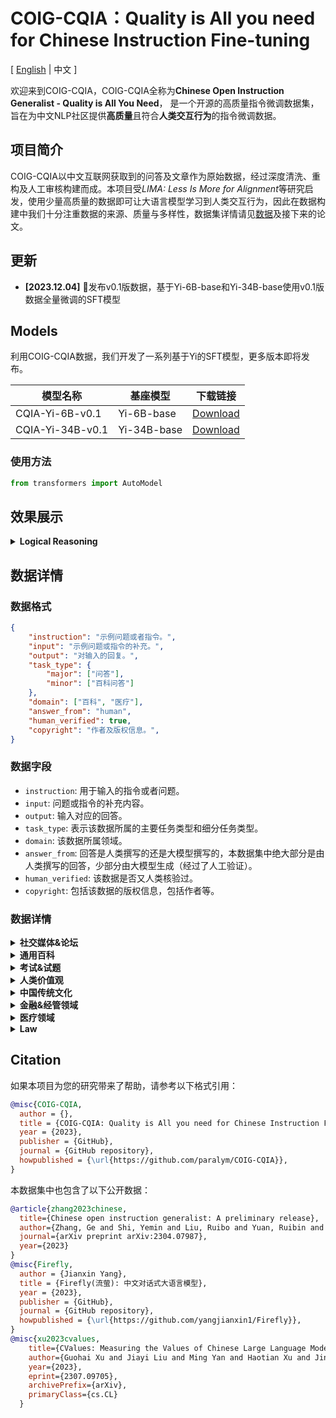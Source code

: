 # COIG-CQIA：Quality is All you need for Chinese Instruction Fine-tuning

\[ [English](README.md) | 中文 \]

欢迎来到COIG-CQIA，COIG-CQIA全称为**Chinese Open Instruction Generalist - Quality is All You Need**， 是一个开源的高质量指令微调数据集，旨在为中文NLP社区提供**高质量**且符合**人类交互行为**的指令微调数据。


## 项目简介

COIG-CQIA以中文互联网获取到的问答及文章作为原始数据，经过深度清洗、重构及人工审核构建而成。本项目受*LIMA: Less Is More for Alignment*等研究启发，使用少量高质量的数据即可让大语言模型学习到人类交互行为，因此在数据构建中我们十分注重数据的来源、质量与多样性，数据集详情请见[数据](#数据详情)及接下来的论文。

## 更新

- **[2023.12.04]** 🎉发布v0.1版数据，基于Yi-6B-base和Yi-34B-base使用v0.1版数据全量微调的SFT模型

## Models

利用COIG-CQIA数据，我们开发了一系列基于Yi的SFT模型，更多版本即将发布。

| 模型名称 | 基座模型 | 下载链接 |
| --- | --- | --- |
| CQIA-Yi-6B-v0.1 | Yi-6B-base | [Download](#) |
| CQIA-Yi-34B-v0.1 | Yi-34B-base | [Download](#) |

### 使用方法

```python
from transformers import AutoModel
```

## 效果展示

<details>
<summary><b>Logical Reasoning</b></summary>
<p>

> Input: 

> Response: 

</p>
</details>

## 数据详情

### 数据格式

```json
{
    "instruction": "示例问题或者指令。",
    "input": "示例问题或指令的补充。",
    "output": "对输入的回复。",
    "task_type": {
        "major": ["问答"],
        "minor": ["百科问答"]
    },
    "domain": ["百科", "医疗"],
    "answer_from": "human",
    "human_verified": true,
    "copyright": "作者及版权信息。",
}
```

### 数据字段

- `instruction`: 用于输入的指令或者问题。
- `input`: 问题或指令的补充内容。
- `output`: 输入对应的回答。
- `task_type`: 表示该数据所属的主要任务类型和细分任务类型。
- `domain`: 该数据所属领域。
- `answer_from`: 回答是人类撰写的还是大模型撰写的，本数据集中绝大部分是由人类撰写的回答，少部分由大模型生成（经过了人工验证）。
- `human_verified`: 该数据是否又人类核验过。
- `copyright`: 包括该数据的版权信息，包括作者等。

### 数据详情

<details>
<summary><b>社交媒体&论坛</b></summary>

| 类别          | 数量 | 来源 | 构造方式                     |
| ----------------- | -------- | ------ | --------------------------------------- |
| 知乎        | 8837      | [[网址链接]](https://www.zhihu.com/) | 经过过阶段的数据质量筛选和人工验证。 |
| 豆瓣       | 3132    | [[网址链接]](https://www.douban.com/) | 人工撰写多样的prompt模板构造而成。 |
| 小红书       | 1508    | [[网址链接]](https://www.xiaohongshu.com/explore) | 人工撰写多样的prompt模板构造而成。 |
| Segmentfault       | 458    | [[网址链接]](https://segmentfault.com/) | 规则方式清洗与筛选，并经过人工验证。 |
| **总量**         | **13935** | -      | -                                       |

</details>

<details>
<summary><b>通用百科</b></summary>

| 类别          | 数量 | 来源 | 构造方式                     |
| ----------------- | -------- | ------ | --------------------------------------- |
| 百科文章        | 980      | 从网络中收集。[[网址链接]](https://10why.net/) [[网址链接]](https://www.eetree.cn/wiki/eebaike) [[网址链接]](https://www.nongyie.com/) [[网址链接]](https://www.gkket.com/gkwk/) | 规则方式清洗与筛选，并经过人工验证。 |
| 中国大百科全书       | 1706    | [[网址链接]](https://www.zgbk.com/) | 人工撰写多样的prompt模板构造而成。 |
| wikiHow中文       | 1876    | [[网址链接]](https://zh.wikihow.com/首页)&[[Open Dataset]](https://github.com/esbatmop/MNBVC/tree/main) | 规则方式清洗与筛选。 |
| **总量**         | **4571** | -      | -                                       |

</details>

<details>
<summary><b>考试&试题</b></summary>

| 类别          | 数量 | 来源 | 构造方式                     |
| ----------------- | -------- | ------ | --------------------------------------- |
| 高考&中考        | 2000      | [[Open Dataset]](https://huggingface.co/datasets/BAAI/COIG) | - |
| 研究生入学考试       | 475    | 从网络中收集 | 规则方式清洗与筛选。 |
| 逻辑推理题       | 422    | 从网络中收集 | 规则方式清洗与筛选。 |
| **总量**         | **2897** | -      | -                                       |

</details>

<details>
<summary><b>人类价值观</b></summary>

| 类别          | 数量 | 来源 | 构造方式                     |
| ----------------- | -------- | ------ | --------------------------------------- |
| 100poison         | 906      | [[Open Dataset]](https://modelscope.cn/datasets/damo/100PoisonMpts/summary) | - |
| COIG-human-value  | 101      | [[Open Dataset]](https://huggingface.co/datasets/BAAI/COIG) | 经人工审核数据质量 |
| **总量**         | **1007** | -      | -                                       |

</details>

<details>
<summary><b>中国传统文化</b></summary>

| 类别          | 数量 | 来源 | 构造方式                     |
| ----------------- | -------- | ------ | --------------------------------------- |
| 中华传统文化试题         | 232      | 从网络中收集 | 规则方式清洗与筛选，并经过人工验证。 |
| 成语释义  | 112      | [[Open Dataset]](https://huggingface.co/datasets/YeungNLP/firefly-train-1.1M) | 规则方式清洗与筛选，并经过人工验证。 |
| 古诗词撰写  | 47      | [[Open Dataset]](https://huggingface.co/datasets/YeungNLP/firefly-train-1.1M) | 规则方式清洗与筛选，并经过人工验证。 |
| 文言文互译  | 112      | [[Open Dataset]](https://huggingface.co/datasets/YeungNLP/firefly-train-1.1M) | 规则方式清洗与筛选，并经过人工验证。 |
| **总量**         | **1112** | -      | -                                       |

</details>

<details>
<summary><b>金融&经管领域</b></summary>

| 类别          | 数量 | 来源 | 构造方式                     |
| ----------------- | -------- | ------ | --------------------------------------- |
| MBA百科       | 10689    | [[网址链接]](https://wiki.mbalib.com/wiki/首页) | 人工撰写多样的prompt模板构造而成。 |
| 金融NLP任务  | 600      | [[Open Dataset]](https://huggingface.co/datasets/BAAI/COIG-PC) | 人工核验数据质量 |
| **总量**         | **12689** | -      | -                                       |

</details>

<details>
<summary><b>医疗领域</b></summary>

| 类别          | 数量 | 来源 | 构造方式                     |
| ----------------- | -------- | ------ | --------------------------------------- |
| 医疗百科       | 8351    | [[网址链接]](www.baikemy.com) | 人工撰写多样的prompt模板构造而成。 |
| 医疗文章  | 186      | [[网址链接]](https://51zyzy.com/article/list.html) [[网址链接]](https://baobao.baidu.com/dailyjnl/list/13.html) | 规则方式清洗与筛选。 |
| **总量**         | **8537** | -      | -                                       |

</details>

<details>
<summary><b>Law</b></summary>

| 类别          | 数量 | 来源 | 构造方式                     |
| ----------------- | -------- | ------ | --------------------------------------- |
| 法律研究生入学考试       | 2645    | 从网络中收集 | 规则方式清洗与筛选。 |
| **总量**         | **2645** | -      | -                                       |

</details>

## Citation

如果本项目为您的研究带来了帮助，请参考以下格式引用：

```bibtex
@misc{COIG-CQIA,
  author = {},
  title = {COIG-CQIA: Quality is All you need for Chinese Instruction Fine-tuning},
  year = {2023},
  publisher = {GitHub},
  journal = {GitHub repository},
  howpublished = {\url{https://github.com/paralym/COIG-CQIA}},
}
```

本数据集中也包含了以下公开数据：
```bibtex
@article{zhang2023chinese,
  title={Chinese open instruction generalist: A preliminary release},
  author={Zhang, Ge and Shi, Yemin and Liu, Ruibo and Yuan, Ruibin and Li, Yizhi and Dong, Siwei and Shu, Yu and Li, Zhaoqun and Wang, Zekun and Lin, Chenghua and others},
  journal={arXiv preprint arXiv:2304.07987},
  year={2023}
}
@misc{Firefly,
  author = {Jianxin Yang},
  title = {Firefly(流萤): 中文对话式大语言模型},
  year = {2023},
  publisher = {GitHub},
  journal = {GitHub repository},
  howpublished = {\url{https://github.com/yangjianxin1/Firefly}},
}
@misc{xu2023cvalues,
    title={CValues: Measuring the Values of Chinese Large Language Models from Safety to Responsibility}, 
    author={Guohai Xu and Jiayi Liu and Ming Yan and Haotian Xu and Jinghui Si and Zhuoran Zhou and Peng Yi and Xing Gao and Jitao Sang and Rong Zhang and Ji Zhang and Chao Peng and Fei Huang and Jingren Zhou},
    year={2023},
    eprint={2307.09705},
    archivePrefix={arXiv},
    primaryClass={cs.CL}
  }
```
